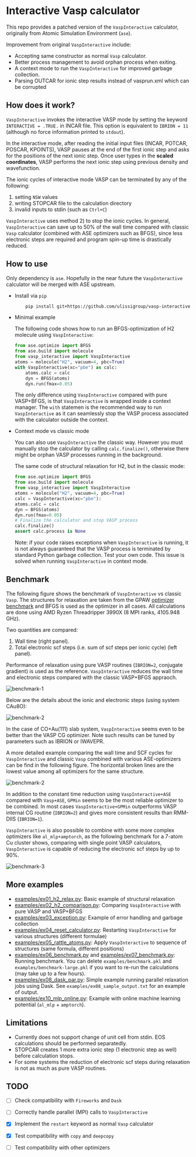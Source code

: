 # Interactive Vasp calculator
This repo provides a patched version of the `VaspInteractive` calculator, 
originally from Atomic Simulation Environment (`ase`).

Improvement from original `VaspInteractive` include:
- Accepting same constructor as normal `Vasp` calculator.
- Better process management to avoid orphan process when exiting.
- A context mode to run the `VaspInteractive` for improved garbage collection.
- Parsing OUTCAR for ionic step results instead of vasprun.xml which can be corrupted

## How does it work?
`VaspInteractive` invokes the interactive VASP mode by setting the keyword `INTERACTIVE = .TRUE.` in INCAR file.
This option is equivalent to `IBRION = 11` (although no force information printed to `stdout`).

In the interactive mode, after reading the initial input files (INCAR, POTCAR, POSCAR, KPOINTS), 
VASP pauses at the end of the first ionic step
and asks for the positions of the next ionic step. 
Once user types in the **scaled coordinates**, 
VASP performs the next ionic step using previous density and wavefunction. 

The ionic cycles of interactive mode VASP can be terminated by any of the following:

1) setting `NSW` values
2) writing STOPCAR file to the calculation directory
3) invalid inputs to stdin (such as `Ctrl+C`)

`VaspInteractive` uses method 2) to stop the ionic cycles. In general, `VaspInteractive` can save up to 50% of the wall 
time compared with classic `Vasp` calculator (combined with ASE optimizers such as BFGS), since less electronic steps are
required and program spin-up time is drastically reduced.

## How to use
Only dependency is `ase`. Hopefully in the near future the `VaspInteractive` calculator will be merged with ASE upstream.

- Install via `pip`

    ```sh
        pip install git+https://github.com/ulissigroup/vasp-interactive.git
    ```
    
- Minimal example
    
    The following code shows how to run an BFGS-optimization of H2 molecule using `VaspInteractive`:
    
    ```python
    from ase.optimize import BFGS
    from ase.build import molecule
    from vasp_interactive import VaspInteractive
    atoms = molecule("H2", vacuum=4, pbc=True)
    with VaspInteractive(xc="pbe") as calc:
        atoms.calc = calc
        dyn = BFGS(atoms)
        dyn.run(fmax=0.05)
    ```
    
    The only difference using `VaspInteractive` compared with pure VASP+BFGS, 
    is that `VaspInteractive` is wrapped inside a context manager. The `with` statemen is 
    the recommended way to run `VaspInteractive` as it can seamlessly stop the VASP process
    associated with the calculator outside the context. 
    
- Context mode vs classic mode

    You can also use `VaspInteractive` the classic way. However you must manually stop the calculator by calling
    `calc.finalize()`, otherwise there might be orphan VASP processes running in the background.
    
    The same code of structural relaxation for H2, but in the classic mode:
    ```python
    from ase.optimize import BFGS
    from ase.build import molecule
    from vasp_interactive import VaspInteractive
    atoms = molecule("H2", vacuum=4, pbc=True)
    calc = VaspInteractive(xc="pbe"):
    atoms.calc = calc
    dyn = BFGS(atoms)
    dyn.run(fmax=0.05)
    # Finalize the calculator and stop VASP process
    calc.finalize()
    assert calc.process is None
    ```

    Note: if your code raises exceptions when `VaspInteractive` is running, it is not always guaranteed that 
    the VASP process is terminated by standard Python garbage collection. Test your own code. This issue is 
    solved when running `VaspInteractive` in context mode.

## Benchmark

The following figure shows the benchmark of `VaspInteractive` vs classic `Vasp`. The structures for relaxation are taken from the 
GPAW [optimizer benchmark](https://wiki.fysik.dtu.dk/gpaw/devel/ase_optimize/ase_optimize.html) and BFGS is used as the optimizer in all cases.
All calculations are done using AMD Ryzen Threadripper 3990X (8 MPI ranks, 4105.948 GHz).

Two quantities are compared:
1) Wall time (right panel).
2) Total electronic scf steps (i.e. sum of scf steps per ionic cycle) (left panel).

Performance of relaxation using pure VASP routines (`IBRION=2`, conjugate gradient) is used as the reference. 
`VaspInteractive` reduces the wall time and electronic steps compared with the classic VASP+BFGS appraoch.

![benchmark-1](examples/benchmark.png)

Below are the details about the ionic and electronic steps (using system CAu8O):

![benchmark-2](examples/details.png)

In the case of CO+Au(111) slab system, `VaspInteractive` seems even to be better
than the VASP CG optimizer. Note such results can be tuned by parameters such as IBRION or IWAVEPR.

A more detailed example comparing the wall time and SCF cycles for `VaspInteractive` and classic `Vasp` combined with 
various ASE-optimizers can be find in the following figure. The horizontal broken lines are the lowest value among all optimizers
for the same structure.

![benchmark-2](examples/benchmark-large.png)

In addition to the constant time reduction using `VaspInteractive+ASE` compared with `Vasp+ASE`, 
`GPMin` seems to be the most reliable optimizer to be combined. In most cases `VaspInteractive+GPMin` 
outperforms VASP internal CG routine (`IBRION=2`) and gives more consistent results than RMM-DIIS (`IBRION=1`).

`VaspInteractive` is also possible to combine with some more complex optimizers like `al_mlp+amptorch`, 
as the following benchmark for a 7-atom Cu cluster shows, comparing with single point VASP calculators, 
`VaspInteractive` is capable of reducing the electronic scf steps by up to 90%.

![benchmark-3](examples/mlp_examples/mlp_online_parent_scf.png)



## More examples
- [examples/ex01_h2_relax.py](examples/ex01_h2_relax.py): Basic example of structural relaxation
- [examples/ex02_h2_comparison.py](examples/ex02_h2_comparison.py): Comparing `VaspInteractive` with pure VASP and VASP+BFGS
- [examples/ex03_exception.py](examples/ex03_exception.py): Example of error handling and garbage collection
- [examples/ex04_reset_calculator.py](examples/ex04_reset_calculator.py): Restarting `VaspInteractive` for various structures (different formulae)
- [examples/ex05_rattle_atoms.py](examples/ex05_rattle_atoms.py): Apply `VaspInteractive` to sequence of structures (same formula, different positions)
- [examples/ex06_benchmark.py](examples/ex06_benchmark.py) and [examples/ex07_benchmark.py](examples/ex07_benchmark.py): Running benchmark. You can delete `examples/benchmark.pkl` and `examples/benchmark-large.pkl` if you want to re-run the calculations (may take up to a few hours).
- [examples/ex08_dask_par.py](examples/ex08_dask_par.py): Simple example running parallel relaxation jobs using Dask. See `examples/ex08_sample_output.txt` for an example of output.
- [examples/ex10_mlp_online.py](examples/ex10_mlp_online.py): Example with online machine learning potential (`al_mlp` + `amptorch`).


## Limitations
- Currently does not support change of unit cell from stdin. EOS calculations should be performed separatedly.
- STOPCAR creates 1 more extra ionic step (1 electronic step as well) before calculation stops. 
- For some systems the reduction of electronic scf steps during relaxation is not as much as pure VASP routines.

## TODO
- [ ] Check compatibility with `Fireworks` and `Dask`
- [ ] Correctly handle parallel (MPI) calls to `VaspInteractive`
- [x] Implement the `restart` keyword as normal `Vasp` calculator
- [x] Test compatibility with `copy` and `deepcopy`
- [ ] Test compatibility with other optimizers

    
    
